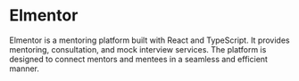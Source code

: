 # Elmentor

Elmentor is a mentoring platform built with React and TypeScript. It provides mentoring, consultation, and mock interview services. The platform is designed to connect mentors and mentees in a seamless and efficient manner.
